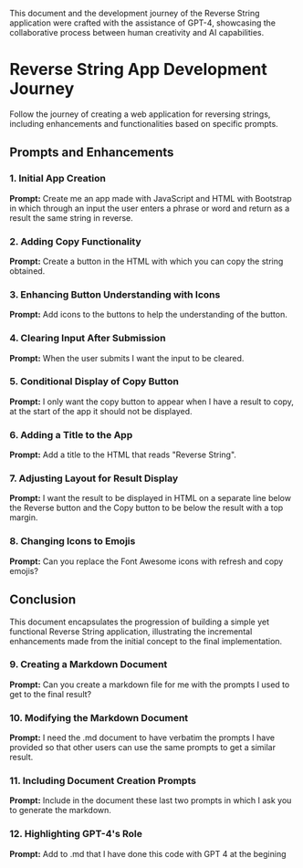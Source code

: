 This document and the development journey of the Reverse String application were crafted with the assistance of GPT-4, showcasing the collaborative process between human creativity and AI capabilities.

# Reverse String App Development Journey

Follow the journey of creating a web application for reversing strings, including enhancements and functionalities based on specific prompts.

## Prompts and Enhancements

### 1. Initial App Creation

**Prompt:** Create me an app made with JavaScript and HTML with Bootstrap in which through an input the user enters a phrase or word and return as a result the same string in reverse.

### 2. Adding Copy Functionality

**Prompt:** Create a button in the HTML with which you can copy the string obtained.

### 3. Enhancing Button Understanding with Icons

**Prompt:** Add icons to the buttons to help the understanding of the button.

### 4. Clearing Input After Submission

**Prompt:** When the user submits I want the input to be cleared.

### 5. Conditional Display of Copy Button

**Prompt:** I only want the copy button to appear when I have a result to copy, at the start of the app it should not be displayed.

### 6. Adding a Title to the App

**Prompt:** Add a title to the HTML that reads "Reverse String".

### 7. Adjusting Layout for Result Display

**Prompt:** I want the result to be displayed in HTML on a separate line below the Reverse button and the Copy button to be below the result with a top margin.

### 8. Changing Icons to Emojis

**Prompt:** Can you replace the Font Awesome icons with refresh and copy emojis?

## Conclusion

This document encapsulates the progression of building a simple yet functional Reverse String application, illustrating the incremental enhancements made from the initial concept to the final implementation.

### 9. Creating a Markdown Document

**Prompt:** Can you create a markdown file for me with the prompts I used to get to the final result?

### 10. Modifying the Markdown Document

**Prompt:** I need the .md document to have verbatim the prompts I have provided so that other users can use the same prompts to get a similar result.

### 11. Including Document Creation Prompts

**Prompt:** Include in the document these last two prompts in which I ask you to generate the markdown.

### 12. Highlighting GPT-4's Role

**Prompt:** Add to .md that I have done this code with GPT 4 at the begining
